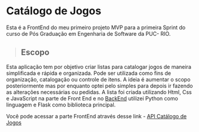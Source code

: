 # Catálogo de Jogos 

Esta é a FrontEnd do meu primeiro projeto MVP para a primeira Sprint do curso de Pós Graduação em Engenharia de Software da PUC- RIO. 

> ## Escopo
Esta aplicação tem por objetivo criar listas para catalogar jogos de maneira simplificada e rápida e organizada. Pode ser utilizada como fins de organização, catalogação ou controle de itens. A ideia é aumentar o scopo posteriormente mas por enquanto optei pelo simples para depois ir fazendo as alterações necessárias ou pedidas. 
A lista foi criada utilizando Html, Css e JavaScript na parte de Front End e no [BackEnd](https://github.com/Penichezito/MVP-Sprint-1-BackEnd) utilizei Python como linguagem e Flask como biblioteca principal. 


Você pode acessar a parte FrontEnd através desse link - [API Catálogo de Jogos](file:///C:/Users/T/OneDrive/%C3%81rea%20de%20Trabalho/MVP%20lista%20Jogos/meu_app_frontend/index.html)


